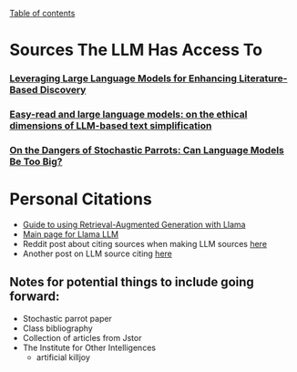 [Table of contents](tableOfContents.md)


# Sources The LLM Has Access To
### [Leveraging Large Language Models for Enhancing Literature-Based Discovery](https://www.mdpi.com/2504-2289/8/11/146)
### [Easy-read and large language models: on the ethical dimensions of LLM-based text simplification](https://link.springer.com/article/10.1007/s10676-024-09792-4)
### [On the Dangers of Stochastic Parrots: Can Language Models Be Too Big?](https://dl.acm.org/doi/pdf/10.1145/3442188.3445922")


# Personal Citations
- [Guide to using Retrieval-Augmented Generation with Llama](https://github.com/meta-llama/llama-recipes/blob/main/recipes/quickstart/RAG/hello_llama_cloud.ipynb)
- [Main page for Llama LLM](https://huggingface.co/meta-llama/Llama-3.1-8B)
- Reddit post about citing sources when making LLM sources [here](https://www.reddit.com/r/LangChain/comments/14hzgk8/strategies_to_cite_sources_book_and_page_number/)
- Another post on LLM source citing [here](https://jamesg.blog/2023/04/02/llm-prompts-source-attribution/)


## Notes for potential things to include going forward:
- Stochastic parrot paper
- Class bibliography
- Collection of articles from Jstor
- The Institute for Other Intelligences
	- artificial killjoy